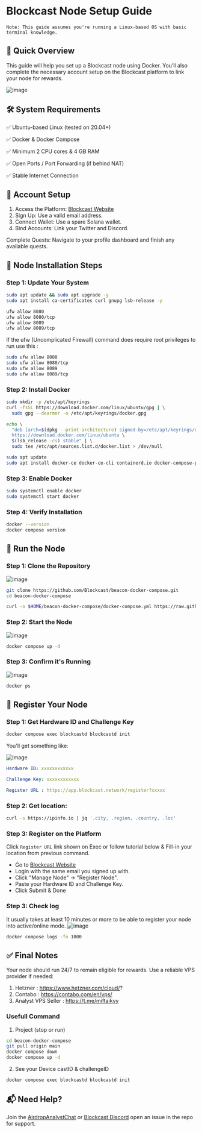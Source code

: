 # Blockcast Node Setup Guide

`Note: This guide assumes you're running a Linux-based OS with basic terminal knowledge.`

## 📝 Quick Overview
This guide will help you set up a Blockcast node using Docker. You’ll also complete the necessary account setup on the Blockcast platform to link your node for rewards.

![image](https://github.com/user-attachments/assets/acd32f6f-dd5d-4396-99db-6016b743347b)


## 🛠️ System Requirements
✅ Ubuntu-based Linux (tested on 20.04+)

✅ Docker & Docker Compose

✅ Minimum 2 CPU cores & 4 GB RAM

✅ Open Ports / Port Forwarding (if behind NAT)

✅ Stable Internet Connection

## 🔐 Account Setup
1. Access the Platform: [Blockcast Website](https://app.blockcast.network?referral-code=uBheL8)
2. Sign Up: Use a valid email address.
3. Connect Wallet: Use a spare Solana wallet.
4. Bind Accounts: Link your Twitter and Discord.

Complete Quests: Navigate to your profile dashboard and finish any available quests.

## 🐳 Node Installation Steps
### Step 1: Update Your System
```bash
sudo apt update && sudo apt upgrade -y
sudo apt install ca-certificates curl gnupg lsb-release -y
```
```bash
ufw allow 8080
ufw allow 8080/tcp
ufw allow 8089
ufw allow 8089/tcp
```

If the ufw (Uncomplicated Firewall) command does require root privileges to run use this :
```bash
sudo ufw allow 8080
sudo ufw allow 8080/tcp
sudo ufw allow 8089
sudo ufw allow 8089/tcp
```

### Step 2: Install Docker
```bash
sudo mkdir -p /etc/apt/keyrings
curl -fsSL https://download.docker.com/linux/ubuntu/gpg | \
  sudo gpg --dearmor -o /etc/apt/keyrings/docker.gpg

echo \
  "deb [arch=$(dpkg --print-architecture) signed-by=/etc/apt/keyrings/docker.gpg] \
  https://download.docker.com/linux/ubuntu \
  $(lsb_release -cs) stable" | \
  sudo tee /etc/apt/sources.list.d/docker.list > /dev/null

sudo apt update
sudo apt install docker-ce docker-ce-cli containerd.io docker-compose-plugin -y
```

### Step 3: Enable Docker
```bash
sudo systemctl enable docker
sudo systemctl start docker
```

### Step 4: Verify Installation
```bash
docker --version
docker compose version
```

## 🔄 Run the Node
### Step 1: Clone the Repository
![image](https://github.com/user-attachments/assets/4e16ec46-96ef-4442-aaf0-2d3872780506)

```bash
git clone https://github.com/Blockcast/beacon-docker-compose.git
cd beacon-docker-compose
```
```bash
curl -o $HOME/beacon-docker-compose/docker-compose.yml https://raw.githubusercontent.com/molla202/Block-cast/refs/heads/main/docker-compose.yml
```

### Step 2: Start the Node
![image](https://github.com/user-attachments/assets/3c4e4283-dfe7-44d1-95e8-b28f703f0603)

```bash
docker compose up -d
```

### Step 3: Confirm it's Running
![image](https://github.com/user-attachments/assets/e6ae7fc3-1963-45b3-a417-4d9b0d7439d2)

```bash
docker ps
```

## 🔑 Register Your Node
### Step 1: Get Hardware ID and Challenge Key

```bash
docker compose exec blockcastd blockcastd init
```

You'll get something like:

![image](https://github.com/user-attachments/assets/8f8aa221-af92-464a-bc30-071c1fdc006e)

```yaml
Hardware ID: xxxxxxxxxxxx

Challenge Key: xxxxxxxxxxxx

Register URL : https://app.blockcast.network/register?xxxxx
```

### Step 2: Get location:
```bash
curl -s https://ipinfo.io | jq '.city, .region, .country, .loc'
```

### Step 3: Register on the Platform
Click `Register URL` link shown on Exec or follow tutorial below & Fill-in your location from previous command.

- Go to [Blockcast Website](https://app.blockcast.network?referral-code=uBheL8)
- Login with the same email you signed up with.
- Click "Manage Node" → "Register Node".
- Paste your Hardware ID and Challenge Key.
- Click Submit & Done

### Step 3: Check log 
It usually takes at least 10 minutes or more to be able to register your node into active/online mode.
![image](https://github.com/user-attachments/assets/307f6326-96af-45c9-a700-4bc356de341c)
```bash
docker compose logs -fn 1000
```

## ✅ Final Notes
Your node should run 24/7 to remain eligible for rewards.
Use a reliable VPS provider if needed:

1. Hetzner             : https://www.hetzner.com/cloud/?
2. Contabo             : https://contabo.com/en/vps/
3. Analyst VPS Seller  : https://t.me/miftaikyy

### Usefull Command
1. Project (stop or run)
```bash
cd beacon-docker-compose
git pull origin main
docker compose down
docker compose up -d
```
2. See your Device castID & challengeID
```bash
docker compose exec blockcastd blockcastd init
```

## 📬 Need Help?
Join the [AirdropAnalystChat](https://t.me/AirdropAnalystChat) or [Blockcast Discord](https://discord.com/invite/jAFhqqNSDj) open an issue in the repo for support.

